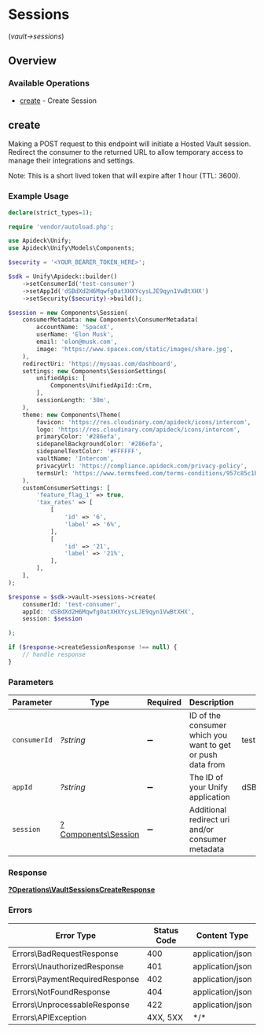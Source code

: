# Sessions
(*vault->sessions*)

## Overview

### Available Operations

* [create](#create) - Create Session

## create

Making a POST request to this endpoint will initiate a Hosted Vault session. Redirect the consumer to the returned
URL to allow temporary access to manage their integrations and settings.

Note: This is a short lived token that will expire after 1 hour (TTL: 3600).


### Example Usage

```php
declare(strict_types=1);

require 'vendor/autoload.php';

use Apideck\Unify;
use Apideck\Unify\Models\Components;

$security = '<YOUR_BEARER_TOKEN_HERE>';

$sdk = Unify\Apideck::builder()
    ->setConsumerId('test-consumer')
    ->setAppId('dSBdXd2H6Mqwfg0atXHXYcysLJE9qyn1VwBtXHX')
    ->setSecurity($security)->build();

$session = new Components\Session(
    consumerMetadata: new Components\ConsumerMetadata(
        accountName: 'SpaceX',
        userName: 'Elon Musk',
        email: 'elon@musk.com',
        image: 'https://www.spacex.com/static/images/share.jpg',
    ),
    redirectUri: 'https://mysaas.com/dashboard',
    settings: new Components\SessionSettings(
        unifiedApis: [
            Components\UnifiedApiId::Crm,
        ],
        sessionLength: '30m',
    ),
    theme: new Components\Theme(
        favicon: 'https://res.cloudinary.com/apideck/icons/intercom',
        logo: 'https://res.cloudinary.com/apideck/icons/intercom',
        primaryColor: '#286efa',
        sidepanelBackgroundColor: '#286efa',
        sidepanelTextColor: '#FFFFFF',
        vaultName: 'Intercom',
        privacyUrl: 'https://compliance.apideck.com/privacy-policy',
        termsUrl: 'https://www.termsfeed.com/terms-conditions/957c85c1b089ae9e3219c83eff65377e',
    ),
    customConsumerSettings: [
        'feature_flag_1' => true,
        'tax_rates' => [
            [
                'id' => '6',
                'label' => '6%',
            ],
            [
                'id' => '21',
                'label' => '21%',
            ],
        ],
    ],
);

$response = $sdk->vault->sessions->create(
    consumerId: 'test-consumer',
    appId: 'dSBdXd2H6Mqwfg0atXHXYcysLJE9qyn1VwBtXHX',
    session: $session

);

if ($response->createSessionResponse !== null) {
    // handle response
}
```

### Parameters

| Parameter                                                  | Type                                                       | Required                                                   | Description                                                | Example                                                    |
| ---------------------------------------------------------- | ---------------------------------------------------------- | ---------------------------------------------------------- | ---------------------------------------------------------- | ---------------------------------------------------------- |
| `consumerId`                                               | *?string*                                                  | :heavy_minus_sign:                                         | ID of the consumer which you want to get or push data from | test-consumer                                              |
| `appId`                                                    | *?string*                                                  | :heavy_minus_sign:                                         | The ID of your Unify application                           | dSBdXd2H6Mqwfg0atXHXYcysLJE9qyn1VwBtXHX                    |
| `session`                                                  | [?Components\Session](../../Models/Components/Session.md)  | :heavy_minus_sign:                                         | Additional redirect uri and/or consumer metadata           |                                                            |

### Response

**[?Operations\VaultSessionsCreateResponse](../../Models/Operations/VaultSessionsCreateResponse.md)**

### Errors

| Error Type                     | Status Code                    | Content Type                   |
| ------------------------------ | ------------------------------ | ------------------------------ |
| Errors\BadRequestResponse      | 400                            | application/json               |
| Errors\UnauthorizedResponse    | 401                            | application/json               |
| Errors\PaymentRequiredResponse | 402                            | application/json               |
| Errors\NotFoundResponse        | 404                            | application/json               |
| Errors\UnprocessableResponse   | 422                            | application/json               |
| Errors\APIException            | 4XX, 5XX                       | \*/\*                          |
